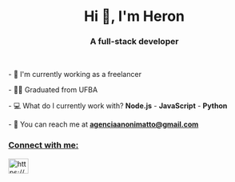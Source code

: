<h1 align="center">Hi 👋, I'm Heron</h1>
<h3 align="center">A full-stack developer</h3>
<br/>


<p>- 💼 I'm currently working as a freelancer </p>
<p>- 👨‍🎓 Graduated from UFBA </p>
<p>- 💻 What do I currently work with? <strong>Node.js</strong> -  <strong>JavaScript</strong> - <strong>Python</strong> </p> 
<p>- 📩 You can reach me at <strong><a href="mailto:agenciaanonimatto@gmail.com?subject=Hello,%20Heron">
agenciaanonimatto@gmail.com</ a></strong></p>

<h3 align="left">Connect with me:</h3>
  <a
    href="https://www.linkedin.com/in/heron-santos-8a70a1296/"
    target="blank"
    ><img
      align="center"
      src="https://cdn.jsdelivr.net/npm/simple-icons@3.0.1/icons/linkedin.svg"
      alt="https://www.linkedin.com/in/heron-santos-8a70a1296/"
      height="30"
      width="40"
  /></a>
</p>
